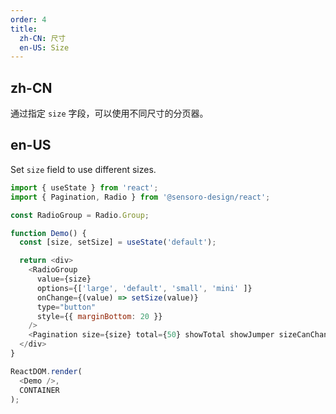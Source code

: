 ```yaml
---
order: 4
title:
  zh-CN: 尺寸
  en-US: Size
---
```


## zh-CN

通过指定 `size` 字段，可以使用不同尺寸的分页器。

## en-US

Set `size` field to use different sizes.

```js
import { useState } from 'react';
import { Pagination, Radio } from '@sensoro-design/react';

const RadioGroup = Radio.Group;

function Demo() {
  const [size, setSize] = useState('default');

  return <div>
    <RadioGroup
      value={size}
      options={['large', 'default', 'small', 'mini' ]}
      onChange={(value) => setSize(value)}
      type="button"
      style={{ marginBottom: 20 }}
    />
    <Pagination size={size} total={50} showTotal showJumper sizeCanChange />
  </div>
}

ReactDOM.render(
  <Demo />,
  CONTAINER
);
```
